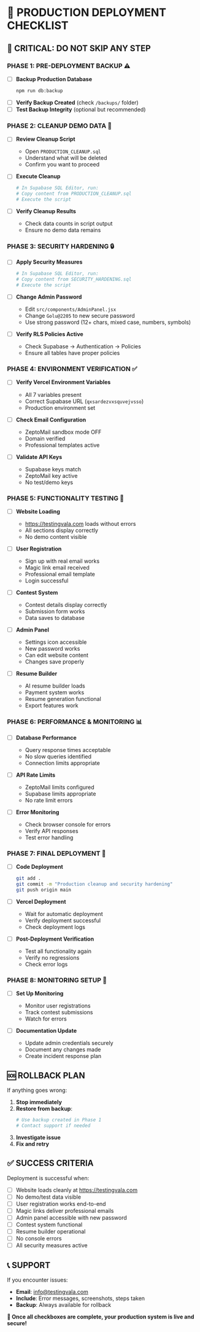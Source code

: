 # 🚀 PRODUCTION DEPLOYMENT CHECKLIST

## 🚨 CRITICAL: DO NOT SKIP ANY STEP

### **PHASE 1: PRE-DEPLOYMENT BACKUP** ⚠️

- [ ] **Backup Production Database**
  ```bash
  npm run db:backup
  ```
- [ ] **Verify Backup Created** (check `/backups/` folder)
- [ ] **Test Backup Integrity** (optional but recommended)

### **PHASE 2: CLEANUP DEMO DATA** 🧹

- [ ] **Review Cleanup Script**
  - Open `PRODUCTION_CLEANUP.sql`
  - Understand what will be deleted
  - Confirm you want to proceed

- [ ] **Execute Cleanup**
  ```bash
  # In Supabase SQL Editor, run:
  # Copy content from PRODUCTION_CLEANUP.sql
  # Execute the script
  ```

- [ ] **Verify Cleanup Results**
  - Check data counts in script output
  - Ensure no demo data remains

### **PHASE 3: SECURITY HARDENING** 🔒

- [ ] **Apply Security Measures**
  ```bash
  # In Supabase SQL Editor, run:
  # Copy content from SECURITY_HARDENING.sql  
  # Execute the script
  ```

- [ ] **Change Admin Password**
  - Edit `src/components/AdminPanel.jsx`
  - Change `Golu@2205` to new secure password
  - Use strong password (12+ chars, mixed case, numbers, symbols)

- [ ] **Verify RLS Policies Active**
  - Check Supabase → Authentication → Policies
  - Ensure all tables have proper policies

### **PHASE 4: ENVIRONMENT VERIFICATION** ✅

- [ ] **Verify Vercel Environment Variables**
  - All 7 variables present
  - Correct Supabase URL (`qxsardezvxsquvejvsso`)
  - Production environment set

- [ ] **Check Email Configuration**
  - ZeptoMail sandbox mode OFF
  - Domain verified
  - Professional templates active

- [ ] **Validate API Keys**
  - Supabase keys match
  - ZeptoMail key active
  - No test/demo keys

### **PHASE 5: FUNCTIONALITY TESTING** 🧪

- [ ] **Website Loading**
  - https://testingvala.com loads without errors
  - All sections display correctly
  - No demo content visible

- [ ] **User Registration**
  - Sign up with real email works
  - Magic link email received
  - Professional email template
  - Login successful

- [ ] **Contest System**
  - Contest details display correctly
  - Submission form works
  - Data saves to database

- [ ] **Admin Panel**
  - Settings icon accessible
  - New password works
  - Can edit website content
  - Changes save properly

- [ ] **Resume Builder**
  - AI resume builder loads
  - Payment system works
  - Resume generation functional
  - Export features work

### **PHASE 6: PERFORMANCE & MONITORING** 📊

- [ ] **Database Performance**
  - Query response times acceptable
  - No slow queries identified
  - Connection limits appropriate

- [ ] **API Rate Limits**
  - ZeptoMail limits configured
  - Supabase limits appropriate
  - No rate limit errors

- [ ] **Error Monitoring**
  - Check browser console for errors
  - Verify API responses
  - Test error handling

### **PHASE 7: FINAL DEPLOYMENT** 🚀

- [ ] **Code Deployment**
  ```bash
  git add .
  git commit -m "Production cleanup and security hardening"
  git push origin main
  ```

- [ ] **Vercel Deployment**
  - Wait for automatic deployment
  - Verify deployment successful
  - Check deployment logs

- [ ] **Post-Deployment Verification**
  - Test all functionality again
  - Verify no regressions
  - Check error logs

### **PHASE 8: MONITORING SETUP** 👀

- [ ] **Set Up Monitoring**
  - Monitor user registrations
  - Track contest submissions
  - Watch for errors

- [ ] **Documentation Update**
  - Update admin credentials securely
  - Document any changes made
  - Create incident response plan

## 🆘 ROLLBACK PLAN

If anything goes wrong:

1. **Stop immediately**
2. **Restore from backup**:
   ```bash
   # Use backup created in Phase 1
   # Contact support if needed
   ```
3. **Investigate issue**
4. **Fix and retry**

## ✅ SUCCESS CRITERIA

Deployment is successful when:
- [ ] Website loads cleanly at https://testingvala.com
- [ ] No demo/test data visible
- [ ] User registration works end-to-end
- [ ] Magic links deliver professional emails
- [ ] Admin panel accessible with new password
- [ ] Contest system functional
- [ ] Resume builder operational
- [ ] No console errors
- [ ] All security measures active

## 📞 SUPPORT

If you encounter issues:
- **Email**: info@testingvala.com
- **Include**: Error messages, screenshots, steps taken
- **Backup**: Always available for rollback

**🎉 Once all checkboxes are complete, your production system is live and secure!**